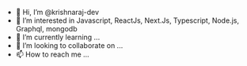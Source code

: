 - 👋 Hi, I’m @krishnaraj-dev
- 👀 I’m interested in Javascript, ReactJs, Next.Js, Typescript, Node.js, Graphql, mongodb
- 🌱 I’m currently learning ...
- 💞️ I’m looking to collaborate on ...
- 📫 How to reach me ...

<!---
krishnaraj-dev/krishnaraj-dev is a ✨ special ✨ repository because its `README.md` (this file) appears on your GitHub profile.
You can click the Preview link to take a look at your changes.
--->
